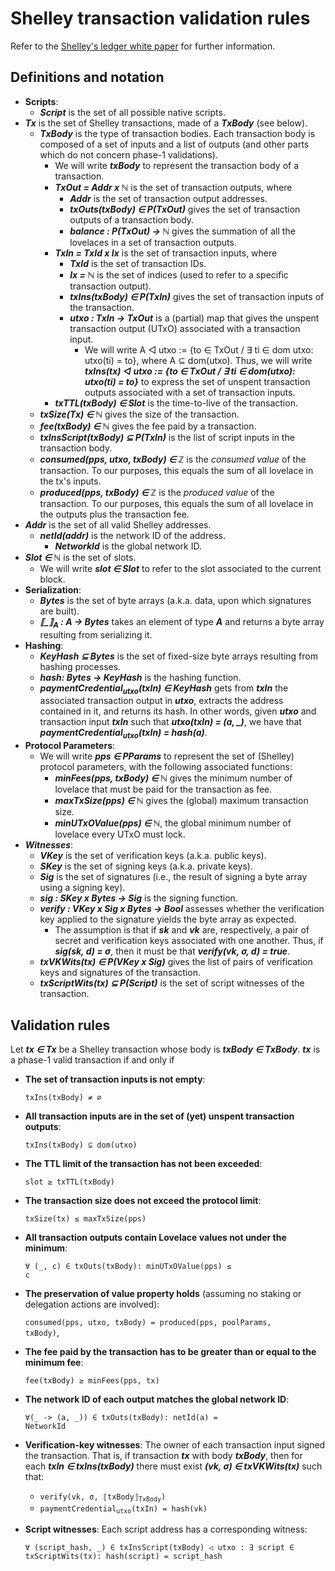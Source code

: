 # Shelley transaction validation rules

Refer to the [Shelley's ledger white paper](https://github.com/input-output-hk/cardano-ledger/releases/latest/download/shelley-ledger.pdf) for further information.

## Definitions and notation
- **Scripts**:
	- ***Script*** is the set of all possible native scripts.
- ***Tx*** is the set of Shelley transactions, made of a ***TxBody*** (see below).
	- ***TxBody*** is the type of transaction bodies. Each transaction body is composed of a set of inputs and a list of outputs (and other parts which do not concern phase-1 validations).
		- We will write ***txBody*** to represent the transaction body of a transaction.
		- ***TxOut = Addr x ℕ*** is the set of transaction outputs, where
			- ***Addr*** is the set of transaction output addresses.
			- ***txOuts(txBody) ∈ P(TxOut)*** gives the set of transaction outputs of a transaction body.
			- ***balance : P(TxOut) → ℕ*** gives the summation of all the lovelaces in a set of transaction outputs.
		- ***TxIn = TxId x Ix*** is the set of transaction inputs, where
			- ***TxId*** is the set of transaction IDs.
			- ***Ix = ℕ*** is the set of indices (used to refer to a specific transaction output).
			- ***txIns(txBody) ∈ P(TxIn)*** gives the set of transaction inputs of the transaction.
			- ***utxo : TxIn → TxOut*** is a (partial) map that gives the unspent transaction output (UTxO) associated with a transaction input.
				- We will write A ◁ utxo := {to ∈ TxOut / ∃ ti ∈ dom utxo: utxo(ti) = to}, where A ⊆ dom(utxo). Thus, we will write ***txIns(tx) ◁ utxo := {to ∈ TxOut / ∃ ti ∈ dom(utxo): utxo(ti) = to}*** to express the set of unspent transaction outputs associated with a set of transaction inputs.
		- ***txTTL(txBody) ∈ Slot*** is the time-to-live of the transaction.
	- ***txSize(Tx) ∈ ℕ*** gives the size of the transaction.
	- ***fee(txBody) ∈ ℕ*** gives the fee paid by a transaction.
	- ***txInsScript(txBody) ⊆ P(TxIn)*** is the list of script inputs in the transaction body.
	- ***consumed(pps, utxo, txBody) ∈ ℤ*** is the *consumed value* of the transaction. To our purposes, this equals the sum of all lovelace in the tx's inputs.
	- ***produced(pps, txBody) ∈ ℤ*** is the *produced value* of the transaction. To our purposes, this equals the sum of all lovelace in the outputs plus the transaction fee.
- ***Addr*** is the set of all valid Shelley addresses.
	- ***netId(addr)*** is the network ID of the address.
		- ***NetworkId*** is the global network ID.
- ***Slot ∈ ℕ*** is the set of slots.
	- We will write ***slot ∈ Slot*** to refer to the slot associated to the current block.
- **Serialization**:
	- ***Bytes*** is the set of byte arrays (a.k.a. data, upon which signatures are built).
	- ***⟦_⟧<sub>A</sub> : A -> Bytes*** takes an element of type ***A*** and returns a byte array resulting from serializing it.
- **Hashing**:
	- ***KeyHash ⊆ Bytes*** is the set of fixed-size byte arrays resulting from hashing processes.
	- ***hash: Bytes -> KeyHash*** is the hashing function.
	- ***paymentCredential<sub>utxo</sub>(txIn) ∈ KeyHash*** gets from ***txIn*** the associated transaction output in ***utxo***, extracts the address contained in it, and returns its hash. In other words, given ***utxo*** and transaction input ***txIn*** such that ***utxo(txIn) = (a, _)***, we have that ***paymentCredential<sub>utxo</sub>(txIn) = hash(a)***.
- **Protocol Parameters**:
	- We will write ***pps ∈ PParams*** to represent the set of (Shelley) protocol parameters, with the following associated functions:
		- ***minFees(pps, txBody) ∈ ℕ*** gives the minimum number of lovelace that must be paid for the transaction as fee.
		- ***maxTxSize(pps) ∈ ℕ*** gives the (global) maximum transaction size.
		- ***minUTxOValue(pps) ∈ ℕ***, the global minimum number of lovelace every UTxO must lock.
- ***Witnesses***:
	- ***VKey*** is the set of verification keys (a.k.a. public keys).
	- ***SKey*** is the set of signing keys (a.k.a. private keys).
	- ***Sig*** is the set of signatures (i.e., the result of signing a byte array using a signing key).
	- ***sig : SKey x Bytes -> Sig*** is the signing function.
	- ***verify : VKey x Sig x Bytes -> Bool*** assesses whether the verification key applied to the signature yields the byte array as expected.
		- The assumption is that if ***sk*** and ***vk*** are, respectively, a pair of secret and verification keys associated with one another. Thus, if ***sig(sk, d) = σ***, then it must be that ***verify(vk, σ, d) = true***.
	- ***txVKWits(tx) ∈ P(VKey x Sig)*** gives the list of pairs of verification keys and signatures of the transaction.
	- ***txScriptWits(tx) ⊆ P(Script)*** is the set of script witnesses of the transaction.

## Validation rules
Let ***tx ∈ Tx*** be a Shelley transaction whose body is ***txBody ∈ TxBody***. ***tx*** is a phase-1 valid transaction if and only if

- **The set of transaction inputs is not empty**:

	<code>txIns(txBody) ≠ ∅</code>
- **All transaction inputs are in the set of (yet) unspent transaction outputs**:

	<code>txIns(txBody) ⊆ dom(utxo)</code>
- **The TTL limit of the transaction has not been exceeded**:
	
	<code>slot ≥ txTTL(txBody)</code>
- **The transaction size does not exceed the protocol limit**:

	<code>txSize(tx) ≤ maxTxSize(pps)</code>
- **All transaction outputs contain Lovelace values not under the minimum**:

	<code>∀ (_, c) ∈ txOuts(txBody): minUTxOValue(pps) ≤ c</code>
- **The preservation of value property holds** (assuming no staking or delegation actions are involved):

	<code>consumed(pps, utxo, txBody) = produced(pps, poolParams, txBody)</code>,
- **The fee paid by the transaction has to be greater than or equal to the minimum fee**:

	<code>fee(txBody) ≥ minFees(pps, tx)</code>
- **The network ID of each output matches the global network ID**:

	<code>∀(_ -> (a, _)) ∈ txOuts(txBody): netId(a) = NetworkId</code>
- **Verification-key witnesses**: The owner of each transaction input signed the transaction. That is, if transaction ***tx*** with body ***txBody***, then for each ***txIn ∈ txIns(txBody)*** there must exist ***(vk, σ) ∈ txVKWits(tx)*** such that:

	- <code>verify(vk, σ, ⟦txBody⟧<sub>TxBody</sub>)</code>
	- <code>paymentCredential<sub>utxo</sub>(txIn) = hash(vk)</code>
- **Script witnesses**: Each script address has a corresponding witness:
	
	<code>∀ (script_hash, _) ∈ txInsScript(txBody) ◁ utxo : ∃ script ∈ txScriptWits(tx): hash(script) = script_hash</code>
